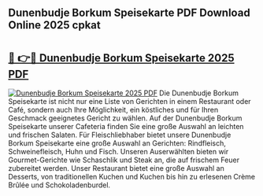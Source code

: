 ## Dunenbudje Borkum Speisekarte PDF Download Online 2025 cpkat

# <h2><a href="http://gc5gdja.nevu.top/?p=Dunenbudje+Borkum+Speisekarte">🔗 👉🔴 Dunenbudje Borkum Speisekarte 2025 PDF</a></h2>

[![Dunenbudje Borkum Speisekarte 2025 PDF](https://i.imgur.com/dBaPXMq.png)](http://gc5gdja.nevu.top/?p=Dunenbudje+Borkum+Speisekarte)
Die Dunenbudje Borkum Speisekarte ist nicht nur eine Liste von Gerichten in einem Restaurant oder Café, sondern auch Ihre Möglichkeit, ein köstliches und für Ihren Geschmack geeignetes Gericht zu wählen. Auf der Dunenbudje Borkum Speisekarte unserer Cafeteria finden Sie eine große Auswahl an leichten und frischen Salaten. Für Fleischliebhaber bietet unsere Dunenbudje Borkum Speisekarte eine große Auswahl an Gerichten: Rindfleisch, Schweinefleisch, Huhn und Fisch. Unseren Auserwählten bieten wir Gourmet-Gerichte wie Schaschlik und Steak an, die auf frischem Feuer zubereitet werden. Unser Restaurant bietet eine große Auswahl an Desserts, von traditionellen Kuchen und Kuchen bis hin zu erlesenen Crème Brûlée und Schokoladenburdel.
